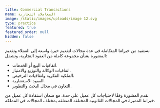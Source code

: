 ```yaml
---
title: Commercial Transactions
name: المعاملات التجارية
image: /static/images/uploads/image 12.svg
type: practice
featured: true
featured_order: null
hidden: false
---
```

نستفيد من خبراتنا المتكاملة في عدة مجالات لتقديم خبرة واسعة إلى العملاء وتقديم المشورة بشأن مجموعة كاملة من العقود التجارية، وتشمل:

- اتفاقيات البيع أو الخدمات.
- اتفاقيات الوكالة والتوزيع والامتياز.
- الملكية الفكرية واتفاقيات الترخيص.
- العقود الاستشارية.
- التعاون في مجال البحث والتطوير.

نقدم المشورة وفقًا لاحتياجات كل عميل على حدة، مع ضمان استفادة كل عميل من خبراتنا المميزة في المجالات القانونية المختلفة المتعلقة بمختلف المجالات في المملكة.
